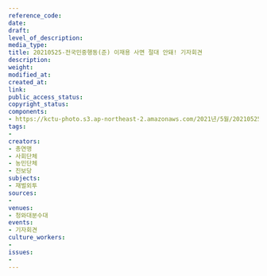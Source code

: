 ```yaml
---
reference_code: 
date: 
draft: 
level_of_description: 
media_type: 
title: 20210525-전국민중행동(준) 이재용 사면 절대 안돼! 기자회견
description: 
weight: 
modified_at: 
created_at: 
link: 
public_access_status: 
copyright_status: 
components:
- https://kctu-photo.s3.ap-northeast-2.amazonaws.com/2021년/5월/20210525-전국민중행동(준)+이재용+사면+절대+안돼!+기자회견/_1D20521.jpg
tags:
- 
creators:
- 총연맹
- 사회단체
- 농민단체
- 진보당
subjects:
- 재벌외투
sources:
- 
venues:
- 청와대분수대
events:
- 기자회견
culture_workers:
- 
issues:
- 
---
```

